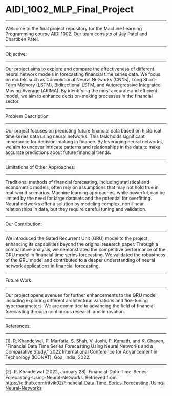 # AIDI_1002_MLP_Final_Project
***
Welcome to the final project repository for the Machine Learning Programming course AIDI 1002. Our team consists of Jay Patel and Dhartiben Patel.
***
Objective:
***
Our project aims to explore and compare the effectiveness of different neural network models in forecasting financial time series data. We focus on models such as Convolutional Neural Networks (CNNs), Long Short-Term Memory (LSTM), Bidirectional LSTM, and Autoregressive Integrated Moving Average (ARIMA). By identifying the most accurate and efficient model, we aim to enhance decision-making processes in the financial sector.
***
Problem Description:
***
Our project focuses on predicting future financial data based on historical time series data using neural networks. This task holds significant importance for decision-making in finance. By leveraging neural networks, we aim to uncover intricate patterns and relationships in the data to make accurate predictions about future financial trends.
***
Limitations of Other Approaches:
***
Traditional methods of financial forecasting, including statistical and econometric models, often rely on assumptions that may not hold true in real-world scenarios. Machine learning approaches, while powerful, can be limited by the need for large datasets and the potential for overfitting. Neural networks offer a solution by modeling complex, non-linear relationships in data, but they require careful tuning and validation.
***
Our Contribution:
***
We introduced the Gated Recurrent Unit (GRU) model to the project, enhancing its capabilities beyond the original research paper. Through a comparative analysis, we demonstrated the competitive performance of the GRU model in financial time series forecasting. We validated the robustness of the GRU model and contributed to a deeper understanding of neural network applications in financial forecasting.
***
Future Work:
***
Our project opens avenues for further enhancements to the GRU model, including exploring different architectural variations and fine-tuning hyperparameters. We are committed to advancing the field of financial forecasting through continuous research and innovation.
***
References:
***
[1]: R. Khandelwal, P. Marfatia, S. Shah, V. Joshi, P. Kamath, and K. Chavan, "Financial Data Time Series Forecasting Using Neural Networks and a Comparative Study," 2022 International Conference for Advancement in Technology (ICONAT), Goa, India, 2022.
***
[2]: R. Khandelwal (2022, January 28). Financial-Data-Time-Series-Forecasting-Using-Neural-Networks. Retrieved from https://github.com/ritvik02/Financial-Data-Time-Series-Forecasting-Using-Neural-Networks
